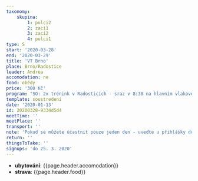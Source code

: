 ```yaml
---
taxonomy:
    skupina:
        1: pulci2
        2: zaci1
        3: zaci2
        4: pulci1
type: S
start: '2020-03-28'
end: '2020-03-29'
title: 'VT Brno'
place: Brno/Radostice
leader: Andrea
accomodation: ne
food: obědy
price: '300 Kč'
program: "SO: 2x trénink v Radosticích - sraz v 8:30 na hlavním vlakovém nádraží, návrat v 17:04\r\nNE: dopoledne mapový trénink v Brně (bude upřesněno), odpoledne bazén"
template: soustredeni
date: '2020-01-13'
id: 20200328-9334d5d4
meetTime: ''
meetPlace: ''
transport: ''
note: 'Pokud se můžete účastnit pouze jeden den - uveďte u přihlášky do poznámky "pouze sobota", nebo "pouze neděle"'
return: ''
thingsToTake: ''
signups: 'do 25. 3. 2020'
---
```

* **ubytování**: {{page.header.accomodation}}
* **strava**: {{page.header.food}}
